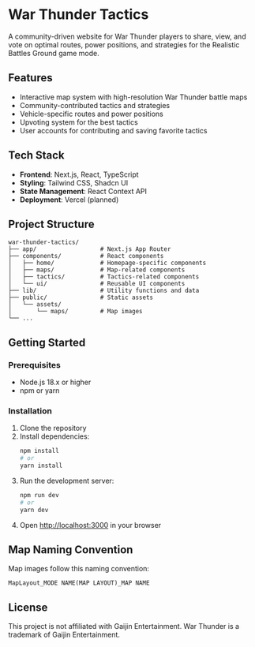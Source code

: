 # War Thunder Tactics

A community-driven website for War Thunder players to share, view, and vote on optimal routes, power positions, and strategies for the Realistic Battles Ground game mode.

## Features

- Interactive map system with high-resolution War Thunder battle maps
- Community-contributed tactics and strategies
- Vehicle-specific routes and power positions
- Upvoting system for the best tactics
- User accounts for contributing and saving favorite tactics

## Tech Stack

- **Frontend**: Next.js, React, TypeScript
- **Styling**: Tailwind CSS, Shadcn UI
- **State Management**: React Context API
- **Deployment**: Vercel (planned)

## Project Structure

```
war-thunder-tactics/
├── app/                  # Next.js App Router
├── components/           # React components
│   ├── home/             # Homepage-specific components
│   ├── maps/             # Map-related components
│   ├── tactics/          # Tactics-related components
│   └── ui/               # Reusable UI components
├── lib/                  # Utility functions and data
├── public/               # Static assets
│   └── assets/
│       └── maps/         # Map images
└── ...
```

## Getting Started

### Prerequisites

- Node.js 18.x or higher
- npm or yarn

### Installation

1. Clone the repository
2. Install dependencies:
   ```bash
   npm install
   # or
   yarn install
   ```
3. Run the development server:
   ```bash
   npm run dev
   # or
   yarn dev
   ```
4. Open [http://localhost:3000](http://localhost:3000) in your browser

## Map Naming Convention

Map images follow this naming convention:
```
MapLayout_MODE NAME(MAP LAYOUT)_MAP NAME
```

## License

This project is not affiliated with Gaijin Entertainment. War Thunder is a trademark of Gaijin Entertainment. 